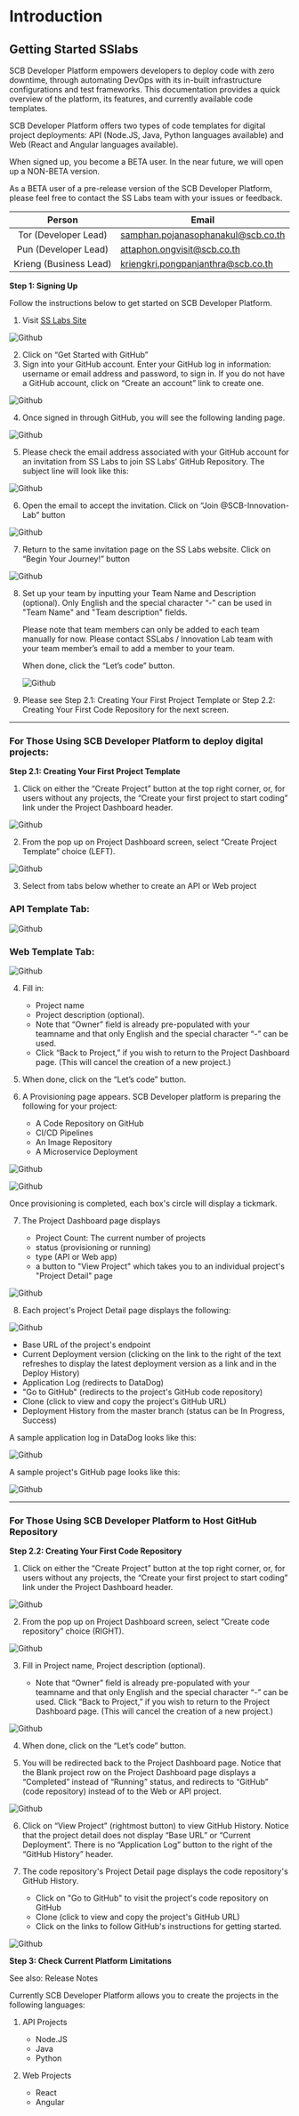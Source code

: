 # Introduction </ins>

## Getting Started SSlabs

SCB Developer Platform empowers developers to deploy code with zero downtime, through automating DevOps with its in-built infrastructure configurations and test frameworks. This documentation provides a quick overview of the platform, its features, and currently available code templates.

SCB Developer Platform offers two types of code templates for digital project deployments: API (Node.JS, Java, Python languages available) and Web (React and Angular languages available). 

When signed up, you become a BETA user. In the near future, we will open up a NON-BETA version.

As a BETA user of a pre-release version of the SCB Developer Platform, please feel free to contact the SS Labs team with your issues or feedback.

| Person   | Email|
| :-------: | ------- |
| Tor (Developer Lead)  | [samphan.pojanasophanakul@scb.co.th](mailto:samphan.pojanasophanakul@scb.co.th) |
| Pun (Developer Lead) | [attaphon.ongvisit@scb.co.th](mailto:attaphon.ongvisit@scb.co.th) |
| Krieng (Business Lead) | [kriengkri.pongpanjanthra@scb.co.th](mailto:kriengkri.pongpanjanthra@scb.co.th) |


**Step 1: Signing Up**

Follow the instructions below to get started on SCB Developer Platform.

1. Visit [SS Labs Site](https://www.sslabs.sh/)

![Github](https://sslabs-utility.s3-ap-southeast-1.amazonaws.com/docs_image/landing+page.jpg)

2. Click on “Get Started with GitHub” 
3. Sign into your GitHub account. Enter your GitHub log in information: username or email address and password, to sign in. If you do not have a GitHub account, click on “Create an account” link to create one.

![Github](https://sslabs-utility.s3-ap-southeast-1.amazonaws.com/docs_image/Sign+in+with+GitHub.png)

4. Once signed in through GitHub, you will see the following landing page.

![Github](https://sslabs-utility.s3-ap-southeast-1.amazonaws.com/docs_image/accept+email.png)

5. Please check the email address associated with your GitHub account for an invitation from SS Labs to join SS Labs’ GitHub Repository. The subject line will look like this:

![Github](https://sslabs-utility.s3-ap-southeast-1.amazonaws.com/docs_image/EmailSubject.png)

6. Open the email to accept the invitation. Click on “Join @SCB-Innovation-Lab” button

![Github](https://sslabs-utility.s3-ap-southeast-1.amazonaws.com/docs_image/Sign+in+with+GitHub-1.png)

7. Return to the same invitation page on the SS Labs website. Click on “Begin Your Journey!” button

![Github](https://sslabs-utility.s3-ap-southeast-1.amazonaws.com/docs_image/accept+email.png)

8. Set up your team by inputting your Team Name and Description (optional). Only English and the special character “-” can be used in "Team Name" and "Team description" fields. 

	Please note that team members can only be added to each team manually for now. Please contact SSLabs / Innovation Lab team with your team member’s email to add a member to your team. 

	When done, click the “Let’s code” button.
	
	![Github](https://sslabs-utility.s3-ap-southeast-1.amazonaws.com/docs_image/team+setup.png)

9. Please see Step 2.1: Creating Your First Project Template or Step 2.2: Creating Your First Code Repository for the next screen.

---------------

### For Those Using SCB Developer Platform to deploy digital projects:

**Step 2.1: Creating Your First Project Template**

1. Click on either the “Create Project” button at the top right corner, or, for users without any projects, the “Create your first project to start coding” link under the Project Dashboard header.

![Github](https://sslabs-utility.s3-ap-southeast-1.amazonaws.com/docs_image/dashboard.png)

2. From the pop up on Project Dashboard screen, select “Create Project Template” choice (LEFT).

![Github](https://sslabs-utility.s3-ap-southeast-1.amazonaws.com/docs_image/dashboard_+create+project+template.png)

3. Select from tabs below whether to create an API or Web project

### API Template Tab:

![Github](https://sslabs-utility.s3-ap-southeast-1.amazonaws.com/docs_image/create+project.png)

### Web Template Tab:

![Github](https://sslabs-utility.s3-ap-southeast-1.amazonaws.com/docs_image/create+project-1.png)

4. Fill in: 
	* Project name
	* Project description (optional). 
	* Note that “Owner” field is already pre-populated with your teamname and that only English and the special character “-” can be used. 
	* Click “Back to Project,” if you wish to return to the Project Dashboard page. (This will cancel the creation of a new project.)

5. When done, click on the “Let’s code” button.
6. A Provisioning page appears. SCB Developer platform is preparing the following for your project:
	*  A Code Repository on GitHub
	*  CI/CD Pipelines
	*  An Image Repository
	*  A Microservice Deployment

![Github](https://sslabs-utility.s3-ap-southeast-1.amazonaws.com/docs_image/project+provisioning.png)

![Github](https://sslabs-utility.s3-ap-southeast-1.amazonaws.com/docs_image/project+provisioning-1.png)

Once provisioning is completed, each box's circle will display a tickmark.

7. The Project Dashboard page displays

	* Project Count: The current number of projects
	* status (provisioning or running)
	* type (API or Web app)
	*  a button to "View Project" which takes you to an individual project's "Project Detail" page

![Github](https://sslabs-utility.s3-ap-southeast-1.amazonaws.com/docs_image/dashboard_+project+list.png)


8. Each project's Project Detail page displays the following:

![Github](https://sslabs-utility.s3-ap-southeast-1.amazonaws.com/docs_image/project+detail_+project+template.png)

* Base URL of the project's endpoint 
* Current Deployment version (clicking on the link to the right of the text refreshes to display the latest deployment version as a link and in the Deploy History)
* Application Log (redirects to DataDog)
* "Go to GitHub" (redirects to the project's GitHub code repository)
* Clone (click to view and copy the project's GitHub URL)
* Deployment History from the master branch (status can be In Progress, Success)

A sample application log in DataDog looks like this:

![Github](https://sslabs-utility.s3-ap-southeast-1.amazonaws.com/docs_image/ReactDataDogLog.png)

A sample project's GitHub page looks like this:

![Github](https://sslabs-utility.s3-ap-southeast-1.amazonaws.com/docs_image/ProjNodeJSGitHub.png)

---------------



### For Those Using SCB Developer Platform to Host GitHub Repository

**Step 2.2: Creating Your First Code Repository**

1. Click on either the “Create Project” button at the top right corner, or, for users without any projects, the “Create your first project to start coding” link under the Project Dashboard header.

![Github](https://sslabs-utility.s3-ap-southeast-1.amazonaws.com/docs_image/dashboard.png)

2. From the pop up on Project Dashboard screen, select “Create code repository” choice (RIGHT).

![Github](https://sslabs-utility.s3-ap-southeast-1.amazonaws.com/docs_image/dashboard_+create+blank+project.png)

3. Fill in Project name, Project description (optional). 

	* Note that “Owner” field is already pre-populated with your teamname and that only English and the special character “-” can be used. Click “Back to Project,” if you wish to return to the Project Dashboard page. (This will cancel the creation of a new project.)

![Github](https://sslabs-utility.s3-ap-southeast-1.amazonaws.com/docs_image/create+blank+project.png)

4. When done, click on the “Let’s code” button. 

5. You will be redirected back to the Project Dashboard page. Notice that the Blank project row on the Project Dashboard page displays a “Completed” instead of “Running” status, and redirects to “GitHub” (code repository) instead of to the Web or API project.

![Github](https://sslabs-utility.s3-ap-southeast-1.amazonaws.com/docs_image/Project_Dashboard_Repo.jpg)

6. Click on “View Project” (rightmost button) to view GitHub History. Notice that the project detail does not display “Base URL” or “Current Deployment”. There is no “Application Log” button to the right of the “GitHub History” header.

7. The code repository's Project Detail page displays the code repository's GitHub History. 

	* Click on "Go to GitHub" to visit the project's code repository on GitHub
	* Clone (click to view and copy the project's GitHub URL)
	* Click on the links to follow GitHub's instructions for getting started.

![Github](https://sslabs-utility.s3-ap-southeast-1.amazonaws.com/docs_image/project+first+detail+blank+project.png)

**Step 3: Check Current Platform Limitations**

See also: Release Notes

Currently SCB Developer Platform allows you to create the projects in the following languages:

1. API Projects
	* Node.JS
	* Java
	* Python

2. Web Projects
	* React
	* Angular
